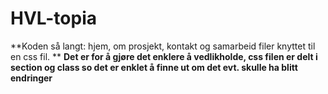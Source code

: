 # HVL-topia
**Koden så langt: hjem, om prosjekt, kontakt og samarbeid filer knyttet til en css fil. **
**Det er for å gjøre det enklere å vedlikholde, css filen er delt i section og class so det er enklet å finne ut om det evt. skulle ha blitt endringer**

